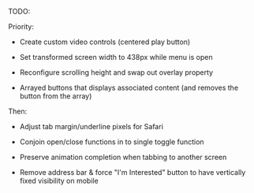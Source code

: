 TODO:

Priority:

- Create custom video controls (centered play button)

- Set transformed screen width to 438px while menu is open

- Reconfigure scrolling height and swap out overlay property

- Arrayed buttons that displays associated content (and removes the button from the array)


Then:

- Adjust tab margin/underline pixels for Safari

- Conjoin open/close functions in to single toggle function

- Preserve animation completion when tabbing to another screen

- Remove address bar & force "I'm Interested" button to have vertically fixed visibility on mobile
